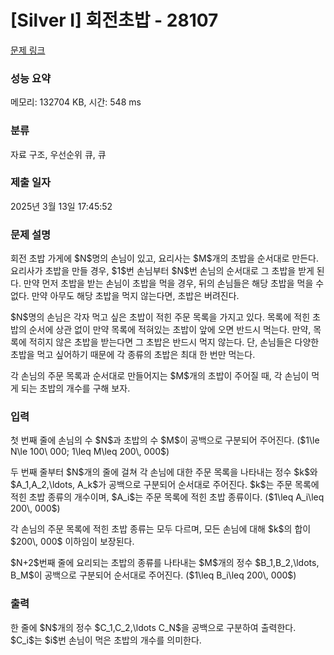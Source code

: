 # [Silver I] 회전초밥 - 28107 

[문제 링크](https://www.acmicpc.net/problem/28107) 

### 성능 요약

메모리: 132704 KB, 시간: 548 ms

### 분류

자료 구조, 우선순위 큐, 큐

### 제출 일자

2025년 3월 13일 17:45:52

### 문제 설명

<p>회전 초밥 가게에 $N$명의 손님이 있고, 요리사는 $M$개의 초밥을 순서대로 만든다. 요리사가 초밥을 만들 경우, $1$번 손님부터 $N$번 손님의 순서대로 그 초밥을 받게 된다. 만약 먼저 초밥을 받는 손님이 초밥을 먹을 경우, 뒤의 손님들은 해당 초밥을 먹을 수 없다. 만약 아무도 해당 초밥을 먹지 않는다면, 초밥은 버려진다.</p>

<p>$N$명의 손님은 각자 먹고 싶은 초밥이 적힌 주문 목록을 가지고 있다. 목록에 적힌 초밥의 순서에 상관 없이 만약 목록에 적혀있는 초밥이 앞에 오면 반드시 먹는다. 만약, 목록에 적히지 않은 초밥을 받는다면 그 초밥은 반드시 먹지 않는다. 단, 손님들은 다양한 초밥을 먹고 싶어하기 때문에 각 종류의 초밥은 최대 한 번만 먹는다.</p>

<p>각 손님의 주문 목록과 순서대로 만들어지는 $M$개의 초밥이 주어질 때, 각 손님이 먹게 되는 초밥의 개수를 구해 보자.</p>

### 입력 

 <p>첫 번째 줄에 손님의 수 $N$과 초밥의 수 $M$이 공백으로 구분되어 주어진다. ($1\le N\le 100\ 000; 1\leq M\leq 200\, 000$)</p>

<p>두 번째 줄부터 $N$개의 줄에 걸쳐 각 손님에 대한 주문 목록을 나타내는 정수 $k$와 $A_1,A_2,\ldots, A_k$가 공백으로 구분되어 순서대로 주어진다. $k$는 주문 목록에 적힌 초밥 종류의 개수이며, $A_i$는 주문 목록에 적힌 초밥 종류이다. ($1\leq A_i\leq 200\, 000$)</p>

<p>각 손님의 주문 목록에 적힌 초밥 종류는 모두 다르며, 모든 손님에 대해 $k$의 합이 $200\, 000$ 이하임이 보장된다.</p>

<p>$N+2$번째 줄에 요리되는 초밥의 종류를 나타내는 $M$개의 정수 $B_1,B_2,\ldots, B_M$이 공백으로 구분되어 순서대로 주어진다. ($1\leq B_i\leq 200\, 000$)</p>

### 출력 

 <p>한 줄에 $N$개의 정수 $C_1,C_2,\ldots C_N$을 공백으로 구분하여 출력한다. $C_i$는 $i$번 손님이 먹은 초밥의 개수를 의미한다.</p>

